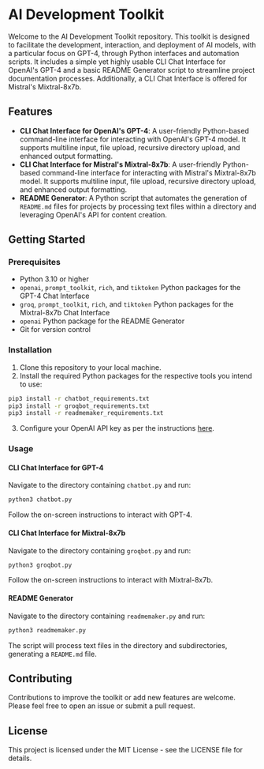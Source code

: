 # AI Development Toolkit

Welcome to the AI Development Toolkit repository. This toolkit is designed to facilitate the development, interaction, and deployment of AI models, with a particular focus on GPT-4, through Python interfaces and automation scripts. It includes a simple yet highly usable CLI Chat Interface for OpenAI's GPT-4 and a basic README Generator script to streamline project documentation processes. Additionally, a CLI Chat Interface is offered for Mistral's Mixtral-8x7b.

## Features

- **CLI Chat Interface for OpenAI's GPT-4**: A user-friendly Python-based command-line interface for interacting with OpenAI's GPT-4 model. It supports multiline input, file upload, recursive directory upload, and enhanced output formatting.
- **CLI Chat Interface for Mistral's Mixtral-8x7b**: A user-friendly Python-based command-line interface for interacting with Mistral's Mixtral-8x7b model. It supports multiline input, file upload, recursive directory upload, and enhanced output formatting.
- **README Generator**: A Python script that automates the generation of `README.md` files for projects by processing text files within a directory and leveraging OpenAI's API for content creation.

## Getting Started

### Prerequisites

- Python 3.10 or higher
- `openai`, `prompt_toolkit`, `rich`, and `tiktoken` Python packages for the GPT-4 Chat Interface
- `groq`, `prompt_toolkit`, `rich`, and `tiktoken` Python packages for the Mixtral-8x7b Chat Interface
- `openai` Python package for the README Generator
- Git for version control

### Installation

1. Clone this repository to your local machine.
2. Install the required Python packages for the respective tools you intend to use:

```bash
pip3 install -r chatbot_requirements.txt
pip3 install -r groqbot_requirements.txt
pip3 install -r readmemaker_requirements.txt
```

3. Configure your OpenAI API key as per the instructions [here](https://openai.com/api/).

### Usage

#### CLI Chat Interface for GPT-4

Navigate to the directory containing `chatbot.py` and run:

```bash
python3 chatbot.py
```

Follow the on-screen instructions to interact with GPT-4.

#### CLI Chat Interface for Mixtral-8x7b

Navigate to the directory containing `groqbot.py` and run:

```bash
python3 groqbot.py
```

Follow the on-screen instructions to interact with Mixtral-8x7b.

#### README Generator

Navigate to the directory containing `readmemaker.py` and run:

```bash
python3 readmemaker.py
```

The script will process text files in the directory and subdirectories, generating a `README.md` file.

## Contributing

Contributions to improve the toolkit or add new features are welcome. Please feel free to open an issue or submit a pull request.

## License

This project is licensed under the MIT License - see the LICENSE file for details.
